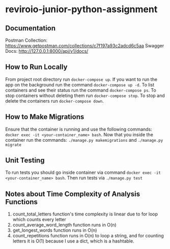 # reviroio-junior-python-assignment

## Documentation
Postman Collection: https://www.getpostman.com/collections/c7f197a93c2adcd6c5aa
Swagger Docs: http://127.0.0.1:8000/api/v1/docs/

## How to Run Locally
From project root directory run `docker-compose up`. If you want to run the app on the background
run the command `docker-compose up -d`.
To list containers and see their status run the command `docker-compose ps`.
To stop containers without deleting them run `docker-compose stop`.
To stop and delete the containers run `docker-compose down`.

## How to Make Migrations
Ensure that the container is running and use the following commands: `docker exec -it <your-container_name> bash`.
Now that you inside the container run the commands: `./manage.py makemigrations` and `./manage.py migrate`

## Unit Testing
To run tests you should go inside container via command `docker exec -it <your-container_name> bash`.
Then run tests via `./manage.py test`

## Notes about Time Complexity of Analysis Functions
1. count_total_letters function's time complexity is linear due to for loop which counts every letter
2. count_average_word_length function runs in O(n)
3. get_longest_words function runs in O(n)
4. count_repetitions function runs in O(n) to loop a string, and for counting letters it is O(1) because I use a dict, which is a hashtable.
